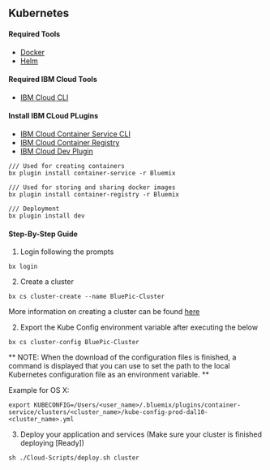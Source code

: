 ## Kubernetes

#### Required Tools
- [Docker](https://docs.docker.com/engine/installation/)
- [Helm](https://docs.helm.sh/using_helm/#quickstart-guide)

#### Required IBM Cloud Tools
- [IBM Cloud CLI](https://console.bluemix.net/docs/cli/reference/bluemix_cli/get_started.html#getting-started)

#### Install IBM CLoud PLugins
- [IBM Cloud Container Service CLI](https://console.bluemix.net/docs/containers/cs_cli_install.html#cs_cli_install)
- [IBM Cloud Container Registry](https://console.bluemix.net/docs/services/Registry/registry_setup_cli_namespace.html#registry_setup_cli_namespace)
- [IBM Cloud Dev Plugin](https://console.bluemix.net/docs/cloudnative/dev_cli.html#developercli)

```
/// Used for creating containers
bx plugin install container-service -r Bluemix

/// Used for storing and sharing docker images
bx plugin install container-registry -r Bluemix

/// Deployment
bx plugin install dev

```

#### Step-By-Step Guide
1. Login following the prompts
```
bx login
```

2. Create a cluster
```
bx cs cluster-create --name BluePic-Cluster
```
More information on creating a cluster can be found [here](https://console.bluemix.net/docs/containers/cs_cluster.html#cs_cluster)

2. Export the Kube Config environment variable after executing the below
```
bx cs cluster-config BluePic-Cluster
```
 ** NOTE: When the download of the configuration files is finished, a command is displayed that you can use to set the path to the local Kubernetes configuration file as an environment variable. **

 Example for OS X:

 ```
 export KUBECONFIG=/Users/<user_name>/.bluemix/plugins/container-service/clusters/<cluster_name>/kube-config-prod-dal10-<cluster_name>.yml
 ```

3. Deploy your application and services (Make sure your cluster is finished deploying [Ready])

  ```
  sh ./Cloud-Scripts/deploy.sh cluster
  ```
